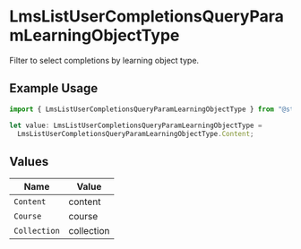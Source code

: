 # LmsListUserCompletionsQueryParamLearningObjectType

Filter to select completions by learning object type.

## Example Usage

```typescript
import { LmsListUserCompletionsQueryParamLearningObjectType } from "@stackone/stackone-client-ts/sdk/models/operations";

let value: LmsListUserCompletionsQueryParamLearningObjectType =
  LmsListUserCompletionsQueryParamLearningObjectType.Content;
```

## Values

| Name         | Value        |
| ------------ | ------------ |
| `Content`    | content      |
| `Course`     | course       |
| `Collection` | collection   |